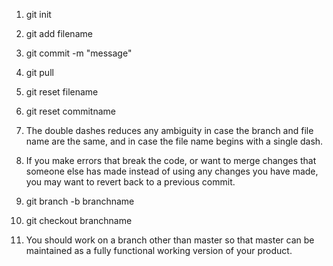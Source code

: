 1) git init
2) git add filename
3) git commit -m "message"

1) git pull
2) git reset filename
3) git reset commitname
4) The double dashes reduces any ambiguity in case the branch and file name are the same, and in case the file name begins with a single dash.
5) If you make errors that break the code, or want to merge changes that someone else has made instead of using any changes you have made, you may want to revert back to a previous commit.

1) git branch -b branchname
2) git checkout branchname
3) You should work on a branch other than master so that master can be maintained as a fully functional working version of your product. 
